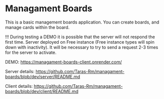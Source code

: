 # Managament Boards

This is a basic management boards application. You can create boards, and manage cards within the board.

!!! During testing a DEMO it is possible that the server will not respond the first time. Server deployed on Free instance (Free instance types will spin down with inactivity). It will be necessary to try to send a request 2-3 times for the server to activate.

DEMO: https://managament-boards-client.onrender.com/

Server details: https://github.com/Taras-Rm/managament-boards/blob/dev/server/README.md

Client details: https://github.com/Taras-Rm/managament-boards/blob/dev/client/README.md